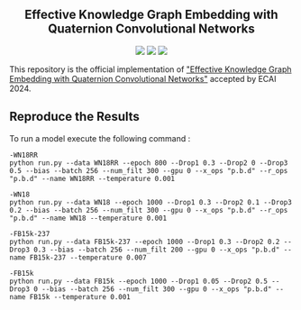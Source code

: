 
<h2 align="center">
Effective Knowledge Graph Embedding with Quaternion Convolutional Networks
</h2>

<p align="center">
    <img src="https://img.shields.io/badge/version-1.0.1-blue">
    <img src="https://img.shields.io/badge/PyTorch-%23EE4C2C.svg?e&logo=PyTorch&logoColor=white">
    <a href="http://tcci.ccf.org.cn/conference/2024/"><img src="https://img.shields.io/badge/NLPCC-2024-%23bd9f65?labelColor=%2377BBDD&color=3388bb"></a>
</p>

This repository is the official implementation of ["Effective Knowledge Graph Embedding with Quaternion Convolutional Networks"]() accepted by ECAI 2024.

## Reproduce the Results
To run a model execute the following command :

```
-WN18RR
python run.py --data WN18RR --epoch 800 --Drop1 0.3 --Drop2 0 --Drop3 0.5 --bias --batch 256 --num_filt 300 --gpu 0 --x_ops "p.b.d" --r_ops "p.b.d" --name WN18RR --temperature 0.001

-WN18
python run.py --data WN18 --epoch 1000 --Drop1 0.3 --Drop2 0.1 --Drop3 0.2 --bias --batch 256 --num_filt 300 --gpu 0 --x_ops "p.b.d" --r_ops "p.b.d" --name WN18 --temperature 0.001

-FB15k-237
python run.py --data FB15k-237 --epoch 1000 --Drop1 0.3 --Drop2 0.2 --Drop3 0.3 --bias --batch 256 --num_filt 200 --gpu 0 --x_ops "p.b.d" --name FB15k-237 --temperature 0.007

-FB15k
python run.py --data FB15k --epoch 1000 --Drop1 0.05 --Drop2 0.5 --Drop3 0 --bias --batch 256 --num_filt 300 --gpu 0 --x_ops "p.b.d" --name FB15k --temperature 0.001 

```

